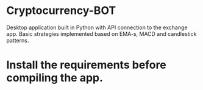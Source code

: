 # Cryptocurrency-BOT
Desktop application built in Python with API connection to the exchange app.
Basic strategies implemented based on EMA-s, MACD and candlestick patterns.

# Install the requirements before compiling the app.
